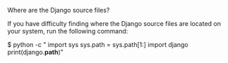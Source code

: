 Where are the Django source files?

If you have difficulty finding where the Django source files are located on your system, run the following command:

$ python -c "
import sys
sys.path = sys.path[1:]
import django
print(django.__path__)"